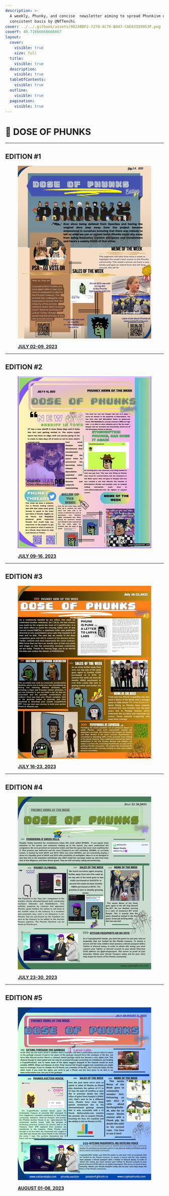 ```yaml
---
description: >-
  A weekly, Phunky, and concise  newsletter aiming to spread Phunkism on a
  consistent basis by @NfTenchi
cover: ../../.gitbook/assets/98238BF2-7279-4C75-B947-CAE83329953F.png
coverY: 40.71666666666667
layout:
  cover:
    visible: true
    size: full
  title:
    visible: true
  description:
    visible: true
  tableOfContents:
    visible: true
  outline:
    visible: true
  pagination:
    visible: true
---
```


# 📰 DOSE OF PHUNKS

***

## EDITION #1

<figure><img src="../../.gitbook/assets/F0oyovkXsAMVmPx.jpeg" alt=""><figcaption><p><a href="https://twitter.com/NfTenchi/status/1678209496336805888?s=20"><strong>JULY 02-09, 2023</strong></a></p></figcaption></figure>

***

## EDITION #2

<figure><img src="../../.gitbook/assets/F1auwVcWcAEO1ni.jpeg" alt=""><figcaption><p><a href="https://twitter.com/NfTenchi/status/1681723668924121103?s=20"><strong>JULY 09-16, 2023</strong></a></p></figcaption></figure>

***

## EDITION #3

<figure><img src="../../.gitbook/assets/F1z1eGyWIAU9kI4.jpeg" alt=""><figcaption><p><a href="https://twitter.com/NfTenchi/status/1683483915984535554?s=20"><strong>JULY 16-23, 2023</strong></a></p></figcaption></figure>

***

## EDITION #4

<figure><img src="../../.gitbook/assets/F2cVv3qWAAE2iiP.jpeg" alt=""><figcaption><p><a href="https://twitter.com/NfTenchi/status/1686340561282711552?s=20"><strong>JULY 23-30, 2023</strong></a></p></figcaption></figure>

***

## EDITION #5

<figure><img src="../../.gitbook/assets/F3C9EJwWQAAI12j.webp" alt=""><figcaption><p><a href="https://twitter.com/nftenchi/status/1689057756555194368"> <strong>AUGUST 01-06, 2023</strong></a></p></figcaption></figure>
